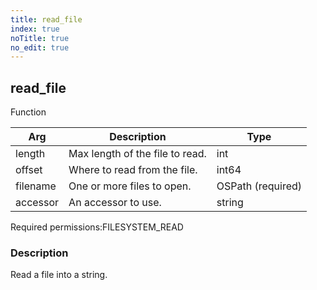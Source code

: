 ```yaml
---
title: read_file
index: true
noTitle: true
no_edit: true
---
```




<div class="vql_item"></div>


## read_file
<span class='vql_type label label-warning pull-right page-header'>Function</span>



<div class="vqlargs"></div>

Arg | Description | Type
----|-------------|-----
length|Max length of the file to read.|int
offset|Where to read from the file.|int64
filename|One or more files to open.|OSPath (required)
accessor|An accessor to use.|string

<span class="permission_list vql_type">Required permissions:</span><span class="permission_list linkcolour label label-important">FILESYSTEM_READ</span>

### Description

Read a file into a string.

